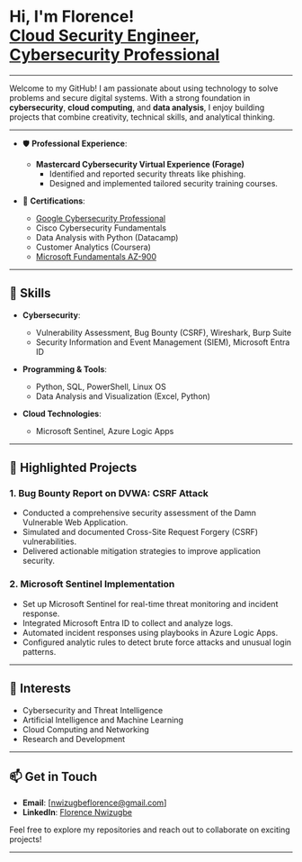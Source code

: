 <h1>Hi, I'm Florence! <br/><a href="https://github.com/Flossychy">Cloud Security Engineer</a>, <a href="https://ng.linkedin.com/in/florence-nwizugbe-515a0024b/">Cybersecurity Professional</a></h1>

---
  

Welcome to my GitHub! I am passionate about using technology to solve problems and secure digital systems. With a strong foundation in **cybersecurity**, **cloud computing**, and **data analysis**, I enjoy building projects that combine creativity, technical skills, and analytical thinking.  

---  

- 🛡️ **Professional Experience**:  
  - **Mastercard Cybersecurity Virtual Experience (Forage)**  
    - Identified and reported security threats like phishing.  
    - Designed and implemented tailored security training courses.  

- 📜 **Certifications**:  
  - <a href="https://www.coursera.org/account/accomplishments/records/W77W64F5TC3S">Google Cybersecurity Professional</a></h1>  
  - Cisco Cybersecurity Fundamentals  
  - Data Analysis with Python (Datacamp)  
  - Customer Analytics (Coursera)  
  - <a href="https://learn.microsoft.com/api/credentials/share/en-us/FlorenceChinyereNwizugbe-3787/A8FB6B1216C6E98A?sharingId=8C27FB58D0039812">Microsoft Fundamentals AZ-900</a></h1>
---

## **🔧 Skills**
- **Cybersecurity**:  
  - Vulnerability Assessment, Bug Bounty (CSRF), Wireshark, Burp Suite  
  - Security Information and Event Management (SIEM), Microsoft Entra ID  

- **Programming & Tools**:  
  - Python, SQL, PowerShell, Linux OS  
  - Data Analysis and Visualization (Excel, Python)  

- **Cloud Technologies**:  
  - Microsoft Sentinel, Azure Logic Apps  

---

## **🌟 Highlighted Projects**
### 1. **Bug Bounty Report on DVWA: CSRF Attack**  
- Conducted a comprehensive security assessment of the Damn Vulnerable Web Application.  
- Simulated and documented Cross-Site Request Forgery (CSRF) vulnerabilities.  
- Delivered actionable mitigation strategies to improve application security.  

### 2. **Microsoft Sentinel Implementation**  
- Set up Microsoft Sentinel for real-time threat monitoring and incident response.  
- Integrated Microsoft Entra ID to collect and analyze logs.  
- Automated incident responses using playbooks in Azure Logic Apps.  
- Configured analytic rules to detect brute force attacks and unusual login patterns.  

---

## **🚀 Interests**  
- Cybersecurity and Threat Intelligence  
- Artificial Intelligence and Machine Learning  
- Cloud Computing and Networking  
- Research and Development  

---

## **📫 Get in Touch**  
- **Email**: [nwizugbeflorence@gmail.com]  
- **LinkedIn**: <a href="https://ng.linkedin.com/in/florence-nwizugbe-515a0024b">Florence Nwizugbe</a></h1>  
  

Feel free to explore my repositories and reach out to collaborate on exciting projects!

---



